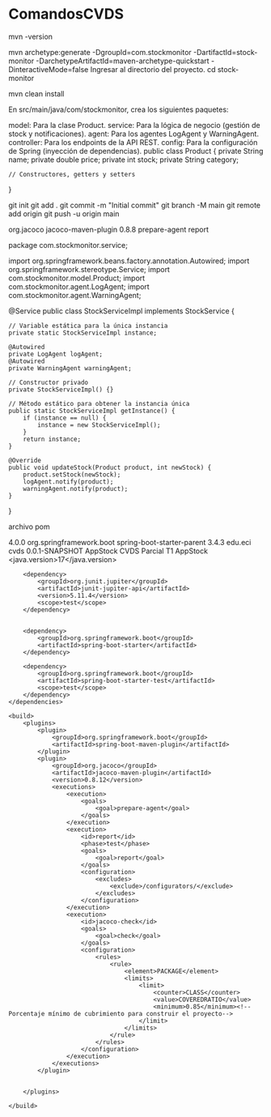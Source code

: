 # ComandosCVDS
mvn -version

mvn archetype:generate -DgroupId=com.stockmonitor -DartifactId=stock-monitor -DarchetypeArtifactId=maven-archetype-quickstart -DinteractiveMode=false
Ingresar al directorio del proyecto. cd stock-monitor

mvn clean install

En src/main/java/com/stockmonitor, crea los siguientes paquetes:

model: Para la clase Product.
service: Para la lógica de negocio (gestión de stock y notificaciones).
agent: Para los agentes LogAgent y WarningAgent.
controller: Para los endpoints de la API REST.
config: Para la configuración de Spring (inyección de dependencias).
public class Product {
    private String name;
    private double price;
    private int stock;
    private String category;

    // Constructores, getters y setters
}

git init
git add .
git commit -m "Initial commit"
git branch -M main
git remote add origin <URL-DEL-REPOSITORIO>
git push -u origin main

<build>
    <plugins>
        <plugin>
            <groupId>org.jacoco</groupId>
            <artifactId>jacoco-maven-plugin</artifactId>
            <version>0.8.8</version>
            <executions>
                <execution>
                    <goals>
                        <goal>prepare-agent</goal>
                        <goal>report</goal>
                    </goals>
                </execution>
            </executions>
        </plugin>
    </plugins>
</build>

package com.stockmonitor.service;

import org.springframework.beans.factory.annotation.Autowired;
import org.springframework.stereotype.Service;
import com.stockmonitor.model.Product;
import com.stockmonitor.agent.LogAgent;
import com.stockmonitor.agent.WarningAgent;

@Service
public class StockServiceImpl implements StockService {
    
    // Variable estática para la única instancia
    private static StockServiceImpl instance;

    @Autowired
    private LogAgent logAgent;
    @Autowired
    private WarningAgent warningAgent;

    // Constructor privado
    private StockServiceImpl() {}

    // Método estático para obtener la instancia única
    public static StockServiceImpl getInstance() {
        if (instance == null) {
            instance = new StockServiceImpl();
        }
        return instance;
    }

    @Override
    public void updateStock(Product product, int newStock) {
        product.setStock(newStock);
        logAgent.notify(product);
        warningAgent.notify(product);
    }
}

archivo pom
<?xml version="1.0" encoding="UTF-8"?>
<project xmlns="http://maven.apache.org/POM/4.0.0" xmlns:xsi="http://www.w3.org/2001/XMLSchema-instance"
	xsi:schemaLocation="http://maven.apache.org/POM/4.0.0 https://maven.apache.org/xsd/maven-4.0.0.xsd">
	<modelVersion>4.0.0</modelVersion>
	<parent>
		<groupId>org.springframework.boot</groupId>
		<artifactId>spring-boot-starter-parent</artifactId>
		<version>3.4.3</version>
		<relativePath/> <!-- lookup parent from repository -->
	</parent>
	<groupId>edu.eci</groupId>
	<artifactId>cvds</artifactId>
	<version>0.0.1-SNAPSHOT</version>
	<name>AppStock</name>
	<description>CVDS Parcial T1 AppStock</description>
	<url/>
	<licenses>
		<license/>
	</licenses>
	<developers>
		<developer/>
	</developers>
	<scm>
		<connection/>
		<developerConnection/>
		<tag/>
		<url/>
	</scm>
	<properties>
		<java.version>17</java.version>
	</properties>
	<dependencies>

		<dependency>
			<groupId>org.junit.jupiter</groupId>
			<artifactId>junit-jupiter-api</artifactId>
			<version>5.11.4</version>
			<scope>test</scope>
		</dependency>


		<dependency>
			<groupId>org.springframework.boot</groupId>
			<artifactId>spring-boot-starter</artifactId>
		</dependency>

		<dependency>
			<groupId>org.springframework.boot</groupId>
			<artifactId>spring-boot-starter-test</artifactId>
			<scope>test</scope>
		</dependency>
	</dependencies>

	<build>
		<plugins>
			<plugin>
				<groupId>org.springframework.boot</groupId>
				<artifactId>spring-boot-maven-plugin</artifactId>
			</plugin>
			<plugin>
				<groupId>org.jacoco</groupId>
				<artifactId>jacoco-maven-plugin</artifactId>
				<version>0.8.12</version>
				<executions>
					<execution>
						<goals>
							<goal>prepare-agent</goal>
						</goals>
					</execution>
					<execution>
						<id>report</id>
						<phase>test</phase>
						<goals>
							<goal>report</goal>
						</goals>
						<configuration>
							<excludes>
								<exclude>/configurators/</exclude>
							</excludes>
						</configuration>
					</execution>
					<execution>
						<id>jacoco-check</id>
						<goals>
							<goal>check</goal>
						</goals>
						<configuration>
							<rules>
								<rule>
									<element>PACKAGE</element>
									<limits>
										<limit>
											<counter>CLASS</counter>
											<value>COVEREDRATIO</value>
											<minimum>0.85</minimum><!--Porcentaje mínimo de cubrimiento para construir el proyecto-->
										</limit>
									</limits>
								</rule>
							</rules>
						</configuration>
					</execution>
				</executions>
			</plugin>


		</plugins>

	</build>




</project>
